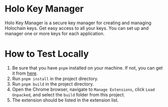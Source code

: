 # Holo Key Manager

Holo Key Manager is a secure key manager for creating and managing Holochain keys. Get easy access to all your keys. You can set up and manager one or more keys for each application.

# How to Test Locally

1. Be sure that you have `pnpm` installed on your machine. If not, you can get it from [here](https://pnpm.io/).
2. Run `pnpm install` in the project directory.
3. Run `pnpm build` in the project directory.
4. Open the Chrome browser, navigate to `Manage Extensions`, click `Load Unpacked`, and select the `build` folder from this project.
5. The extension should be listed in the extension list.
